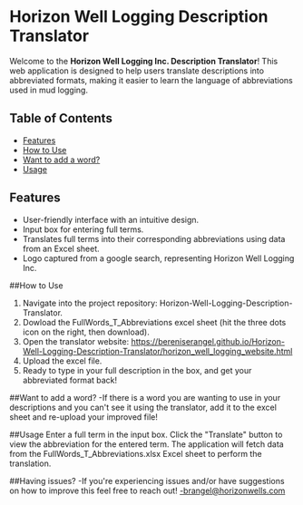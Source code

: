 # Horizon Well Logging Description Translator

Welcome to the **Horizon Well Logging Inc. Description Translator**! This web application is designed to help users translate descriptions into abbreviated formats, making it easier to learn the language of abbreviations used in mud logging.

## Table of Contents
- [Features](#features)
- [How to Use](#HowToUse)
- [Want to add a word?](#Adding-a-Word)
- [Usage](#usage)

## Features
- User-friendly interface with an intuitive design.
- Input box for entering full terms.
- Translates full terms into their corresponding abbreviations using data from an Excel sheet.
- Logo captured from a google search, representing Horizon Well Logging Inc. 

##How to Use
1. Navigate into the project repository: Horizon-Well-Logging-Description-Translator.
2. Dowload the FullWords_T_Abbreviations excel sheet (hit the three dots icon on the right, then download).
3. Open the translator website: https://bereniserangel.github.io/Horizon-Well-Logging-Description-Translator/horizon_well_logging_website.html
4. Upload the excel file.
5. Ready to type in your full description in the box, and get your abbreviated format back!

##Want to add a word?
-If there is a word you are wanting to use in your descriptions and you can't see it using the translator, add it to the excel sheet and re-upload your improved file!

##Usage
Enter a full term in the input box.
Click the "Translate" button to view the abbreviation for the entered term.
The application will fetch data from the FullWords_T_Abbreviations.xlsx Excel sheet to perform the translation.

##Having issues?
-If you're experiencing issues and/or have suggestions on how to improve this feel free to reach out!
-brangel@horizonwells.com
